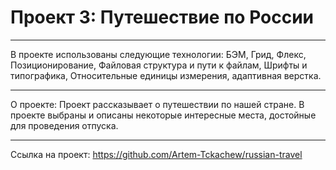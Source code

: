 # Проект 3: Путешествие по России
___________________________
В проекте использованы следующие технологии:
БЭМ, Грид, Флекс, Позиционирование, Файловая структура и пути к файлам, Шрифты и типографика, Относительные единицы измерения, адаптивная верстка.


__________________________
О проекте:
Проект рассказывает о путешествии по нашей стране. В проекте выбраны и описаны некоторые интересные места, достойные для проведения отпуска.


__________________________
Ссылка на проект:
https://github.com/Artem-Tckachew/russian-travel
